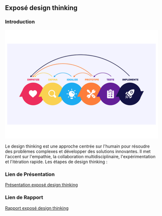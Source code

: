 ## Exposé design thinking

### Introduction
![Exposé design thinking](./images/exposé-design-thinking.png)

Le design thinking est une approche centrée sur l'humain pour résoudre des problèmes complexes et développer des solutions innovantes. Il met l'accent sur l'empathie, la collaboration multidisciplinaire, l'expérimentation et l'itération rapide.
Les étapes de design thinking : 

### Lien de Présentation
[Présentation exposé design thinking](./présentation.md)

### Lien de Rapport
[Rapport exposé design thinking](./rapport.md)